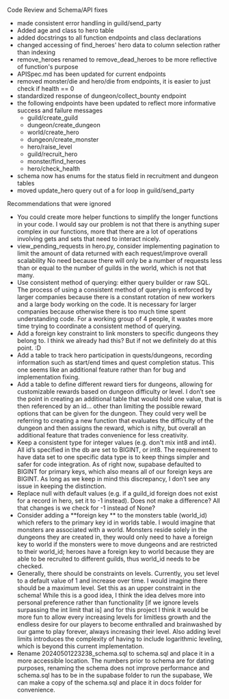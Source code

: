 Code Review and Schema/API fixes
- made consistent error handling in guild/send_party
- Added age and class to hero table
- added docstrings to all function endpoints and class declarations
- changed accessing of find_heroes' hero data to column selection rather than indexing
- remove_heroes renamed to remove_dead_heroes to be more reflective of function's purpose
- APISpec.md has been updated for current endpoints
- removed monster/die and hero/die from endpoints, it is easier to just check if health == 0
- standardized response of dungeon/collect_bounty endpoint
- the following endpoints have been updated to reflect more informative success and failure messages
    - guild/create_guild
    - dungeon/create_dungeon
    - world/create_hero
    - dungeon/create_monster
    - hero/raise_level
    - guild/recruit_hero
    - monster/find_heroes
    - hero/check_health
- schema now has enums for the status field in recruitment and dungeon tables
- moved update_hero query out of a for loop in guild/send_party

Recommendations that were ignored
- You could create more helper functions to simplify the longer functions in your code.
    I would say our problem is not that there is anything super complex in our functions, more that there are a lot of operations involving gets and sets that need to interact nicely.
- view_pending_requests in hero.py, consider implementing pagination to limit the amount of data returned with each request/improve overall scalability
    No need because there will only be a number of requests less than or equal to the number of guilds in the world, which is not that many.
- Use consistent method of querying: either query builder or raw SQL. 
    The process of using a consistent method of querying is enforced by larger companies because there is a constant rotation of new workers and a large body working on the code. It is necessary for larger companies because otherwise there is too much time spent understanding code. For a working group of 4 people, it wastes more time trying to coordinate a consistent method of querying.
- Add a foreign key constraint to link monsters to specific dungeons they belong to.
    I think we already had this? But if not we definitely do at this point. :D
- Add a table to track hero participation in quests/dungeons, recording information such as start/end times and quest completion status.
    This one seems like an additional feature rather than for bug and implementation fixing.
- Add a table to define different reward tiers for dungeons, allowing for customizable rewards based on dungeon difficulty or level.
    I don’t see the point in creating an additional table that would hold one value, that is then referenced by an id… other than limiting the possible reward options that can be given for the dungeon. They could very well be referring to creating a new function that evaluates the difficulty of the dungeon and then assigns the reward, which is nifty, but overall an additional feature that trades convenience for less creativity.
- Keep a consistent type for integer values (e.g. don't mix int8 and int4).
    All id’s specified in the db are set to BIGINT, or int8. The requirement to have data set to one specific data type is to keep things simpler and safer for code integration. As of right now, supabase defaulted to BIGINT for primary keys, which also means all of our foreign keys are BIGINT. As long as we keep in mind this discrepancy, I don’t see any issue in keeping the distinction.
- Replace null with default values (e.g. if a guild_id foreign does not exist for a record in hero, set it to -1 instead).
    Does not make a difference? All that changes is we check for -1 instead of None?
- Consider adding a **foreign key ** to the monsters table (world_id) which refers to the primary key id in worlds table. I would imagine that monsters are associated with a world.
    Monsters reside solely in the dungeons they are created in, they would only need to have a foreign key to world if the monsters were to move dungeons and are restricted to their world_id; heroes have a foreign key to world because they are able to be recruited to different guilds, thus world_id needs to be checked.
- Generally, there should be constraints on levels. Currently, you set level to a default value of 1 and increase over time. I would imagine there should be a maximum level. Set this as an upper constraint in the schema!
    While this is a good idea, I think the idea delves more into personal preference rather than functionality [if we ignore levels surpassing the int limit that is] and for this project I think it would be more fun to allow every increasing levels for limitless growth and the endless desire for our players to become enthralled and brainwashed by our game to play forever, always increasing their level. Also adding level limits introduces the complexity of having to include logarithmic leveling, which is beyond this current implementation.
- Rename 20240501223238_schema.sql to schema.sql and place it in a more accessible location. 
    The numbers prior to schema are for dating purposes, renaming the schema does not improve performance and schema.sql has to be in the supabase folder to run the supabase, We can make a copy of the schema.sql and place it in docs folder for convenience.